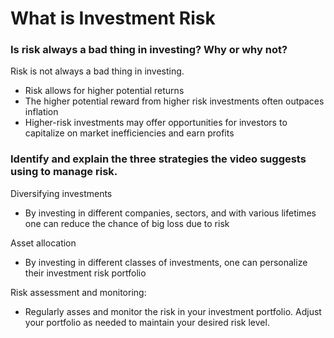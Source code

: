 # What is Investment Risk

### Is risk always a bad thing in investing? Why or why not?

Risk is not always a bad thing in investing.
- Risk allows for higher potential returns
- The higher potential reward from higher risk investments often outpaces inflation
- Higher-risk investments may offer opportunities for investors to capitalize
  on market inefficiencies and earn profits

### Identify and explain the three strategies the video suggests using to manage risk.

Diversifying investments
- By investing in different companies, sectors, and with various lifetimes one
  can reduce the chance of big loss due to risk

Asset allocation
- By investing in different classes of investments, one can personalize their
  investment risk portfolio

Risk assessment and monitoring:
- Regularly asses and monitor the risk in your investment portfolio. Adjust
  your portfolio as needed to maintain your desired risk level.
